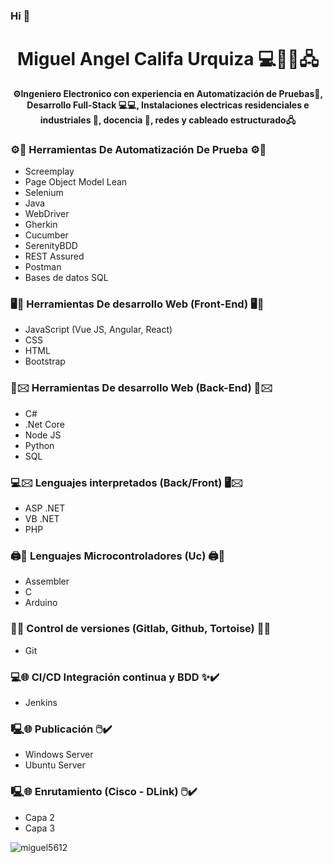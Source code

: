 
### Hi 👋
<div align='center'>
  <h1> Miguel Angel Califa Urquiza 💻🔌🏫🖧</h1>
  <b>⚙Ingeniero Electronico con experiencia en Automatización de Pruebas🧾, Desarrollo Full-Stack 💻💻, Instalaciones electricas residenciales e industriales 🔌, docencia 🏫, redes y cableado estructurado🖧 </b>
</div>


### ⚙️🤖 Herramientas De Automatización De Prueba ⚙️🤖
<ul>
  <li>Screemplay</li>
  <li>Page Object Model Lean</li>
  <li>Selenium</li>
  <li>Java</li>
  <li>WebDriver</li>
  <li>Gherkin</li>
  <li>Cucumber</li>
  <li>SerenityBDD</li>
  <li>REST Assured</li>
  <li>Postman</li>
  <li>Bases de datos SQL</li>
</ul>

### 🖥️🎨 Herramientas De desarrollo Web (Front-End) 🖥️🎨
<ul>
  <li>JavaScript (Vue JS, Angular, React)</li>
  <li>CSS</li>
  <li>HTML</li>
  <li>Bootstrap</li>  
</ul>

### 🔢🖂 Herramientas De desarrollo Web (Back-End) 🔢🖂
<ul>
  <li>C#</li>
  <li>.Net Core</li>
  <li>Node JS</li>
  <li>Python</li>  
  <li>SQL</li>
</ul>

### 💻🖂 Lenguajes interpretados (Back/Front) 🖥️🖂
<ul>
  <li>ASP .NET</li>
  <li>VB .NET</li>
  <li>PHP</li>
</ul>

### 🖨️📠 Lenguajes Microcontroladores (Uc) 🖨️📠
<ul>
  <li>Assembler</li>
  <li>C</li>
  <li>Arduino</li>
</ul>


### 🌳🌳 Control de versiones (Gitlab, Github, Tortoise) 🌳🌳
<ul>
  <li>Git</li>
</ul>

### 💻🌐 CI/CD Integración continua y BDD ✨✔️
<ul>
  <li>Jenkins</li>
</ul>

### 🖳🌐 Publicación 🖱️✔️
<ul>
  <li>Windows Server</li>
  <li>Ubuntu Server</li>
</ul>

### 🖳🌐 Enrutamiento (Cisco - DLink) 🖱️✔️
<ul>
  <li>Capa 2</li>
  <li>Capa 3</li>
</ul>


<img src="https://github-readme-stats.vercel.app/api?username=miguel5612&show_icons=true&theme=dracula&hide=stars,issues" alt="miguel5612" />
